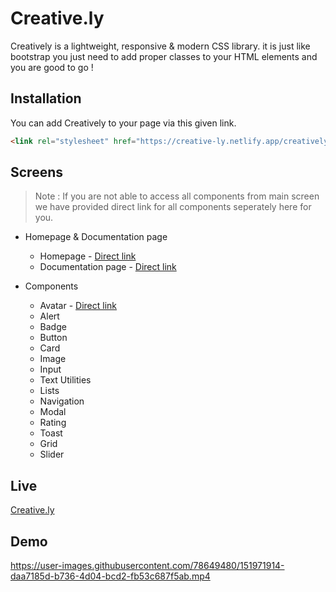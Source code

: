 # Creative.ly

Creatively is a lightweight, responsive & modern CSS library. it is just like bootstrap you just need to add proper classes to your HTML elements and you are good to go ! 

## Installation

You can add Creatively to your page via this given link.

```html
<link rel="stylesheet" href="https://creative-ly.netlify.app/creatively.css">
```

## Screens

> Note : If you are not able to access all components from main screen we have provided direct link for all components seperately here for you.


- Homepage & Documentation page
  - Homepage - [Direct link](https://creative-ly.netlify.app/)
  - Documentation page - [Direct link](https://creative-ly.netlify.app/documentation.html)

- Components
  - Avatar - [Direct link](https://creative-ly.netlify.app/documentation.html#Avatar)
  - Alert
  - Badge
  - Button
  - Card
  - Image
  - Input
  - Text Utilities
  - Lists
  - Navigation
  - Modal
  - Rating
  - Toast
  - Grid
  - Slider

## Live
[Creative.ly](https://creative-ly.netlify.app/)

## Demo
https://user-images.githubusercontent.com/78649480/151971914-daa7185d-b736-4d04-bcd2-fb53c687f5ab.mp4

